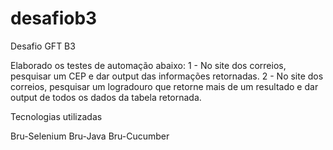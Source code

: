 # desafiob3
Desafio GFT B3


Elaborado os testes de automação abaixo:
1 - No site dos correios, pesquisar um CEP e dar output das informações retornadas.
2 - No site dos correios, pesquisar um logradouro que retorne mais de um resultado e dar output de todos os dados da tabela retornada.


Tecnologias utilizadas

Bru-Selenium Bru-Java Bru-Cucumber
  